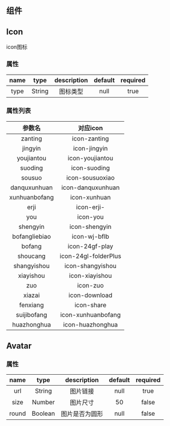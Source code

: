 ## 组件

## Icon

icon图标

### 属性

|name|type|description|default|required|
|:---:|:---:|:---:|:---:|:---:|
|type|String|图标类型|null|true|

### 属性列表
|参数名|对应icon|
|:---:|:---:|
|   zanting| icon-zanting|
|   jingyin| icon-jingyin|
|   youjiantou| icon-youjiantou|
|   suoding| icon-suoding|
|   sousuo| icon-sousuoxiao|
|   danquxunhuan| icon-danquxunhuan|
|   xunhuanbofang| icon-xunhuan|
|   erji| icon-erji-|
|   you| icon-you|
|   shengyin| icon-shengyin|
|   bofangliebiao| icon-wj-bflb|
|   bofang| icon-24gf-play|
|   shoucang| icon-24gl-folderPlus|
|   shangyishou| icon-shangyishou|
|   xiayishou| icon-xiayishou|
|   zuo| icon-zuo|
|   xiazai| icon-download|
|   fenxiang| icon-share|
|   suijibofang| icon-xunhuanbofang|
|   huazhonghua| icon-huazhonghua|


## Avatar

### 属性

|name|type|description|default|required|
|:---:|:---:|:---:|:---:|:---:|
|url|String|图片链接|null|true|
|size|Number|图片尺寸|50|false|
|round|Boolean|图片是否为圆形|null|false|